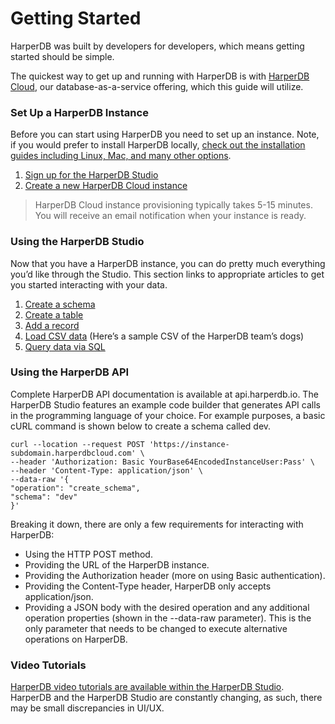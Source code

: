 # Getting Started

HarperDB was built by developers for developers, which means getting started should be simple.

The quickest way to get up and running with HarperDB is with [HarperDB Cloud](../harperdb-cloud/), our database-as-a-service offering, which this guide will utilize.

### Set Up a HarperDB Instance

Before you can start using HarperDB you need to set up an instance. Note, if you would prefer to install HarperDB locally, [check out the installation guides including Linux, Mac, and many other options](../install-harperdb/).

1. [Sign up for the HarperDB Studio](https://studio.harperdb.io/sign-up)
2. [Create a new HarperDB Cloud instance](../harperdb-studio/instances.md#Create-a-New-Instance)

> HarperDB Cloud instance provisioning typically takes 5-15 minutes. You will receive an email notification when your instance is ready.

### Using the HarperDB Studio

Now that you have a HarperDB instance, you can do pretty much everything you’d like through the Studio. This section links to appropriate articles to get you started interacting with your data.

1. [Create a schema](../harperdb-studio/manage-schemas-browse-data.md#Create-a-Schema)
2. [Create a table](../harperdb-studio/manage-schemas-browse-data.md#create-a-table)
3. [Add a record](../harperdb-studio/manage-schemas-browse-data.md#add-a-record)
4. [Load CSV data](../harperdb-studio/manage-schemas-browse-data.md#load-csv-data) (Here’s a sample CSV of the HarperDB team’s dogs)
5. [Query data via SQL](../harperdb-studio/query-instance-data.md)

### Using the HarperDB API

Complete HarperDB API documentation is available at api.harperdb.io. The HarperDB Studio features an example code builder that generates API calls in the programming language of your choice. For example purposes, a basic cURL command is shown below to create a schema called dev.

```
curl --location --request POST 'https://instance-subdomain.harperdbcloud.com' \
--header 'Authorization: Basic YourBase64EncodedInstanceUser:Pass' \
--header 'Content-Type: application/json' \
--data-raw '{
"operation": "create_schema",
"schema": "dev"
}'
```

Breaking it down, there are only a few requirements for interacting with HarperDB:

* Using the HTTP POST method.
* Providing the URL of the HarperDB instance.
* Providing the Authorization header (more on using Basic authentication).
* Providing the Content-Type header, HarperDB only accepts application/json.
* Providing a JSON body with the desired operation and any additional operation properties (shown in the --data-raw parameter). This is the only parameter that needs to be changed to execute alternative operations on HarperDB.

### Video Tutorials

[HarperDB video tutorials are available within the HarperDB Studio](../harperdb-studio/resources.md#video-tutorials). HarperDB and the HarperDB Studio are constantly changing, as such, there may be small discrepancies in UI/UX.

